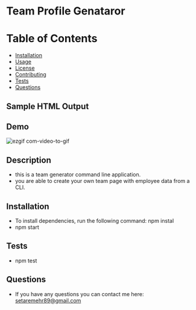 # Team Profile Genataror 

# Table of Contents 
* [Installation](#installation)
* [Usage](#usage)
* [License](#license)
* [Contributing](#contributing)
* [Tests](#tests)
* [Questions](#questions)

## Sample HTML Output


## Demo
![ezgif com-video-to-gif](https://user-images.githubusercontent.com/66357101/94328922-68059000-ff6b-11ea-8757-b977954095dc.gif)

## Description
* this is a team generator command line application.  
* you are able to create your own team page with employee data from a CLI.

## Installation
* To install dependencies, run the following command: npm instal
* npm start 

## Tests
* npm test

## Questions
* If you have any questions you can contact me here: setaremehr89@gmail.com


